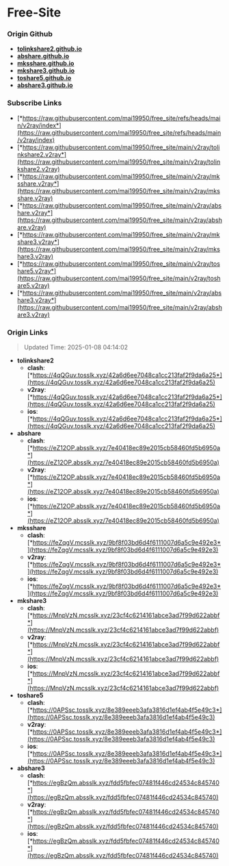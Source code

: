 # Free-Site

### Origin Github

- [**tolinkshare2.github.io**](https://github.com/tolinkshare2/tolinkshare2.github.io)
- [**abshare.github.io**](https://github.com/abshare/abshare.github.io)
- [**mksshare.github.io**](https://github.com/mksshare/mksshare.github.io)
- [**mkshare3.github.io**](https://github.com/mkshare3/mkshare3.github.io)
- [**toshare5.github.io**](https://github.com/toshare5/toshare5.github.io)
- [**abshare3.github.io**](https://github.com/abshare3/abshare3.github.io)

### Subscribe Links

- [*https://raw.githubusercontent.com/mai19950/free_site/refs/heads/main/v2ray/index*](https://raw.githubusercontent.com/mai19950/free_site/refs/heads/main/v2ray/index)
- [*https://raw.githubusercontent.com/mai19950/free_site/main/v2ray/tolinkshare2.v2ray*](https://raw.githubusercontent.com/mai19950/free_site/main/v2ray/tolinkshare2.v2ray)
- [*https://raw.githubusercontent.com/mai19950/free_site/main/v2ray/mksshare.v2ray*](https://raw.githubusercontent.com/mai19950/free_site/main/v2ray/mksshare.v2ray)
- [*https://raw.githubusercontent.com/mai19950/free_site/main/v2ray/abshare.v2ray*](https://raw.githubusercontent.com/mai19950/free_site/main/v2ray/abshare.v2ray)
- [*https://raw.githubusercontent.com/mai19950/free_site/main/v2ray/mkshare3.v2ray*](https://raw.githubusercontent.com/mai19950/free_site/main/v2ray/mkshare3.v2ray)
- [*https://raw.githubusercontent.com/mai19950/free_site/main/v2ray/toshare5.v2ray*](https://raw.githubusercontent.com/mai19950/free_site/main/v2ray/toshare5.v2ray)
- [*https://raw.githubusercontent.com/mai19950/free_site/main/v2ray/abshare3.v2ray*](https://raw.githubusercontent.com/mai19950/free_site/main/v2ray/abshare3.v2ray)

### Origin Links

> Updated Time: 2025-01-08 04:14:02

- **tolinkshare2**
  - **clash**: [*https://4qQGuv.tosslk.xyz/42a6d6ee7048ca1cc213faf2f9da6a25*](https://4qQGuv.tosslk.xyz/42a6d6ee7048ca1cc213faf2f9da6a25)
  - **v2ray**: [*https://4qQGuv.tosslk.xyz/42a6d6ee7048ca1cc213faf2f9da6a25*](https://4qQGuv.tosslk.xyz/42a6d6ee7048ca1cc213faf2f9da6a25)
  - **ios**: [*https://4qQGuv.tosslk.xyz/42a6d6ee7048ca1cc213faf2f9da6a25*](https://4qQGuv.tosslk.xyz/42a6d6ee7048ca1cc213faf2f9da6a25)
- **abshare**
  - **clash**: [*https://eZ12OP.absslk.xyz/7e40418ec89e2015cb58460fd5b6950a*](https://eZ12OP.absslk.xyz/7e40418ec89e2015cb58460fd5b6950a)
  - **v2ray**: [*https://eZ12OP.absslk.xyz/7e40418ec89e2015cb58460fd5b6950a*](https://eZ12OP.absslk.xyz/7e40418ec89e2015cb58460fd5b6950a)
  - **ios**: [*https://eZ12OP.absslk.xyz/7e40418ec89e2015cb58460fd5b6950a*](https://eZ12OP.absslk.xyz/7e40418ec89e2015cb58460fd5b6950a)
- **mksshare**
  - **clash**: [*https://feZqgV.mcsslk.xyz/9bf8f03bd6d4f6111007d6a5c9e492e3*](https://feZqgV.mcsslk.xyz/9bf8f03bd6d4f6111007d6a5c9e492e3)
  - **v2ray**: [*https://feZqgV.mcsslk.xyz/9bf8f03bd6d4f6111007d6a5c9e492e3*](https://feZqgV.mcsslk.xyz/9bf8f03bd6d4f6111007d6a5c9e492e3)
  - **ios**: [*https://feZqgV.mcsslk.xyz/9bf8f03bd6d4f6111007d6a5c9e492e3*](https://feZqgV.mcsslk.xyz/9bf8f03bd6d4f6111007d6a5c9e492e3)
- **mkshare3**
  - **clash**: [*https://MnpVzN.mcsslk.xyz/23cf4c6214161abce3ad7f99d622abbf*](https://MnpVzN.mcsslk.xyz/23cf4c6214161abce3ad7f99d622abbf)
  - **v2ray**: [*https://MnpVzN.mcsslk.xyz/23cf4c6214161abce3ad7f99d622abbf*](https://MnpVzN.mcsslk.xyz/23cf4c6214161abce3ad7f99d622abbf)
  - **ios**: [*https://MnpVzN.mcsslk.xyz/23cf4c6214161abce3ad7f99d622abbf*](https://MnpVzN.mcsslk.xyz/23cf4c6214161abce3ad7f99d622abbf)
- **toshare5**
  - **clash**: [*https://0APSsc.tosslk.xyz/8e389eeeb3afa3816d1ef4ab4f5e49c3*](https://0APSsc.tosslk.xyz/8e389eeeb3afa3816d1ef4ab4f5e49c3)
  - **v2ray**: [*https://0APSsc.tosslk.xyz/8e389eeeb3afa3816d1ef4ab4f5e49c3*](https://0APSsc.tosslk.xyz/8e389eeeb3afa3816d1ef4ab4f5e49c3)
  - **ios**: [*https://0APSsc.tosslk.xyz/8e389eeeb3afa3816d1ef4ab4f5e49c3*](https://0APSsc.tosslk.xyz/8e389eeeb3afa3816d1ef4ab4f5e49c3)
- **abshare3**
  - **clash**: [*https://egBzQm.absslk.xyz/fdd5fbfec07481f446cd24534c845740*](https://egBzQm.absslk.xyz/fdd5fbfec07481f446cd24534c845740)
  - **v2ray**: [*https://egBzQm.absslk.xyz/fdd5fbfec07481f446cd24534c845740*](https://egBzQm.absslk.xyz/fdd5fbfec07481f446cd24534c845740)
  - **ios**: [*https://egBzQm.absslk.xyz/fdd5fbfec07481f446cd24534c845740*](https://egBzQm.absslk.xyz/fdd5fbfec07481f446cd24534c845740)
